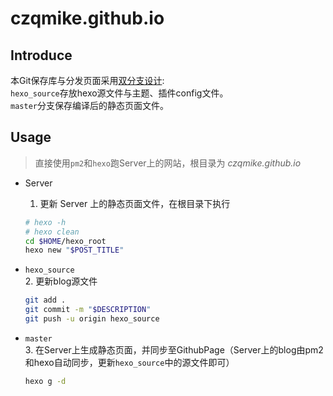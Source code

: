 # czqmike.github.io
## Introduce
本Git保存库与分发页面采用[双分支设计](https://www.jianshu.com/p/57b5a384f234):   
`hexo_source`存放hexo源文件与主题、插件config文件。  
`master`分支保存编译后的静态页面文件。  

## Usage 
> 直接使用`pm2`和`hexo`跑Server上的网站，根目录为 *czqmike.github.io*

- Server  
	1. 更新 Server 上的静态页面文件，在根目录下执行

	```bash
	# hexo -h
	# hexo clean
	cd $HOME/hexo_root
	hexo new "$POST_TITLE"
	```

- `hexo_source`  
	2. 更新blog源文件  

	```bash
	git add .  
	git commit -m "$DESCRIPTION"  
	git push -u origin hexo_source  
	```
- `master`  
	3. 在Server上生成静态页面，并同步至GithubPage（Server上的blog由pm2和hexo自动同步，更新`hexo_source`中的源文件即可）  

	```bash
	hexo g -d
	```

